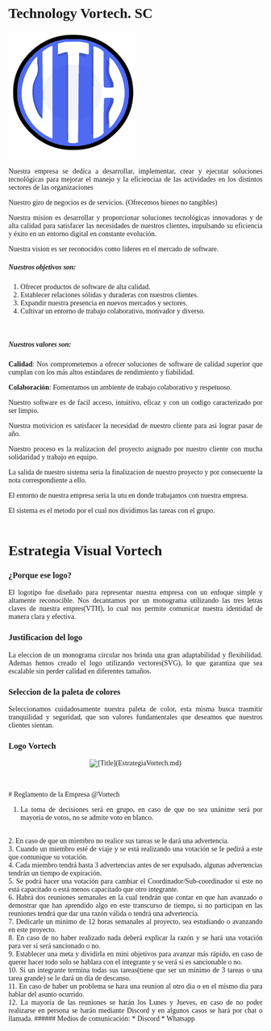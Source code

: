 <div style="font-family: Poppins; text-align: justify;">

# Technology Vortech. SC
<center style="width: 50%;">

![\[Title\](EstrategiaVortech.md)](logo/logo.png)

</center>
Nuestra empresa se dedica a desarrollar, implementar, crear y ejecutar soluciones tecnológicas para mejorar el manejo y la eficienciaa de las actividades en los distintos sectores de las organizaciones 

Nuestro giro de negocios es de servicios. (Ofrecemos bienes no tangibles)

Nuestra mision es desarrollar y proporcionar soluciones tecnológicas innovadoras y de alta calidad para satisfacer las necesidades de nuestros clientes, impulsando su eficiencia y éxito en un entorno digital en constante evolución.

Nuestra vision es ser reconocidos como líderes en el mercado de software.

##### Nuestros objetivos son:
1. Ofrecer productos de software de alta calidad.
2. Establecer relaciones sólidas y duraderas con nuestros clientes.
3. Expandir nuestra presencia en nuevos mercados y sectores.
4. Cultivar un entorno de trabajo colaborativo, motivador y diverso.
<br>

##### Nuestros valores son: 
**Calidad**: Nos comprometemos a ofrecer soluciones de software de calidad superior que cumplan con los más altos estándares de rendimiento y fiabilidad.

**Colaboración**: Fomentamos un ambiente de trabajo colaborativo y respetuoso.

Nuestro software es de facil acceso, intuitivo, eficaz y con un codigo caracterizado por ser limpio.

Nuestra motivicion es satisfacer la necesidad de nuestro cliente para asi lograr pasar de año.

Nuestro proceso es la realizacion del proyecto asignado por nuestro cliente con mucha solidaridad y trabajo en equipo.

La salida de nuestro sistema seria la finalizacion de nuestro proyecto y por consecuente la nota correspondiente a ello.

El entorno de nuestra empresa seria la utu en donde trabajamos con nuestra empresa.

El sistema es el metodo por el cual nos dividimos las tareas con el grupo.
<br><br>
# Estrategia Visual Vortech

### ¿Porque ese logo?
El logotipo fue diseñado para representar nuestra empresa con un enfoque simple y altamente reconocible. Nos decantamos por un monograma utilizando las tres letras claves de nuestra empres(VTH), lo cual nos permite comunicar nuestra identidad de manera clara y efectiva.

### Justificacion del logo
La eleccion de un monograma circular nos brinda una gran adaptabilidad y flexibilidad. Ademas hemos creado el logo utilizando vectores(SVG), lo que garantiza que sea escalable sin perder calidad en diferentes tamaños.

### Seleccion de la paleta de colores
Seleccionamos cuidadosamente nuestra paleta de color, esta misma busca trasmitir tranquilidad y seguridad, que son valores fundamentales que deseamos que nuestros clientes sientan.

### Logo Vortech
<center>

![\[Title\](EstrategiaVortech.md)](logo.png)

</center>
<br><br>
# Reglamento de la Empresa @Vortech

1. La toma de decisiones será en grupo, en caso de que no sea unánime será por mayoría de votos, no se admite voto en blanco.
<br>
2. En caso de que un miembro no realice sus tareas se le dará una advertencia.
<br>
3. Cuando un miembro esté de viaje y se está realizando una votación se le pedirá a este que comunique su votación.
<br>
4. Cada miembro tendrá hasta 3 advertencias antes de ser expulsado, algunas
advertencias tendrán un tiempo de expiración.
<br>
5. Se podrá hacer una votación para cambiar el Coordinador/Sub-coordinador si este no
está capacitado o está menos capacitado que otro integrante.
<br>
6. Habrá dos reuniones semanales en la cual tendrán que contar en que han avanzado o demostrar que han aprendido algo en este transcurso de tiempo, si no participan en las reuniones tendrá que dar una razón válida o tendrá una advertencia.
<br>
7. Dedicarle un mínimo de 12 horas semanales al proyecto, sea estudiando o avanzando en este proyecto.
<br>
8. En caso de no haber realizado nada deberá explicar la razón y se hará una votación para ver si será sancionado o no.
<br>
9. Establecer una meta y dividirla en mini objetivos para avanzar más rápido, en caso de querer hacer todo solo se hablara con el integrante y se verá si es sancionable o no.
<br>
10. Si un integrante termina todas sus tareas(tiene que ser un mínimo de 3 tareas o una tarea grande) se le dará un día de descanso.
<br>
11. En caso de haber un problema se hara una reunion al otro dia o en el mismo dia para hablar del asunto ocurrido.
<br>
12.  La mayoría de las reuniones se harán los Lunes y Jueves, en caso de no poder realizarse en persona se harán mediante Discord y en algunos casos se hará por chat o llamada.
###### Medios de comunicación:
* Discord
* Whatsapp